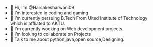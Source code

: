 - 👋 Hi, I’m @Harshkesharwani09
- 👀 I’m interested in coding and gaming
- 🌱 I’m currently persuing B.Tech From Uited Institute of Technology which is affliated to AKTU.
- 🔭 I'm currently woeking on Web development projects.
- 💞 I’m looking to collaborate on Projects
- 💬 Talk to me about python,java,open source,Designing.
